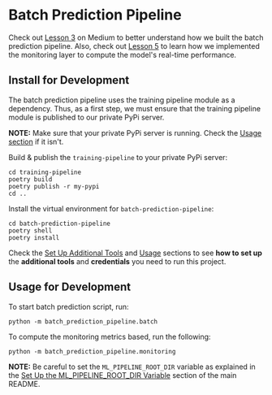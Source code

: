 # Batch Prediction Pipeline

Check out [Lesson 3](https://towardsdatascience.com/unlock-the-secret-to-efficient-batch-prediction-pipelines-using-python-a-feature-store-and-gcs-17a1462ca489) on Medium to better understand how we built the batch prediction pipeline. Also, check out [Lesson 5](https://towardsdatascience.com/ensuring-trustworthy-ml-systems-with-data-validation-and-real-time-monitoring-89ab079f4360) to learn how we implemented the monitoring layer to compute the model's real-time performance.

## Install for Development

The batch prediction pipeline uses the training pipeline module as a dependency. Thus, as a first step, we must ensure that the training pipeline module is published to our private PyPi server.

**NOTE:** Make sure that your private PyPi server is running. Check the [Usage section](https://github.com/iusztinpaul/energy-forecasting#the-pipeline) if it isn't.

Build & publish the `training-pipeline` to your private PyPi server:
```shell
cd training-pipeline
poetry build
poetry publish -r my-pypi
cd ..
```

Install the virtual environment for `batch-prediction-pipeline`:
```shell
cd batch-prediction-pipeline
poetry shell
poetry install
```

Check the [Set Up Additional Tools](https://github.com/iusztinpaul/energy-forecasting#-set-up-additional-tools-) and [Usage](https://github.com/iusztinpaul/energy-forecasting#usage) sections to see **how to set up** the **additional tools** and **credentials** you need to run this project.

## Usage for Development

To start batch prediction script, run:
```shell
python -m batch_prediction_pipeline.batch
```

To compute the monitoring metrics based, run the following:
```shell
python -m batch_prediction_pipeline.monitoring
```

**NOTE:** Be careful to set the `ML_PIPELINE_ROOT_DIR` variable as explained in the [Set Up the ML_PIPELINE_ROOT_DIR Variable](https://github.com/iusztinpaul/energy-forecasting#set-up-the-ml_pipeline_root_dir-variable) section of the main README.

